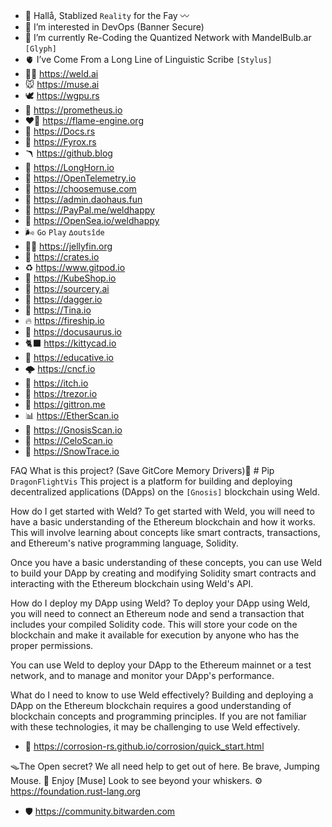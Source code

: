 - 🌊 Hallå, Stablized `Reality` for the Fay 〰️ 
- 🍢 I’m interested in DevOps (Banner Secure)
- 🍃 I’m currently Re-Coding the Quantized Network with MandelBulb.ar `[Glyph]`
- 🫀 I’ve Come From a Long Line of Linguistic Scribe `[Stylus]`
- 🧑‍🏭 https://weld.ai
- 🐭 https://muse.ai
- 🕊️ https://wgpu.rs
- 🗽 https://prometheus.io
- ❤️‍🔥 https://flame-engine.org
- 📜 https://Docs.rs
- 🦊 https://Fyrox.rs 
- 🪃 https://github.blog
- 🐃 https://LongHorn.io
- 🔭 https://OpenTelemetry.io
- 🐁 https://choosemuse.com
- 💸 https://admin.daohaus.fun
- 🐉 https://PayPal.me/weldhappy
- 🐝 https://OpenSea.io/weldhappy
- 🌬️ `Go` `Play` `∆outsîde` 
- 🧜‍♂️ https://jellyfin.org
- 🎁 https://crates.io
- ♻️ https://www.gitpod.io
- 🐾 https://KubeShop.io
- 🕍 https://sourcery.ai
- 🤺 https://dagger.io
- 🦙 https://Tina.io
- 🔥 https://fireship.io
- 🦖 https://docusaurus.io
- 🐈‍⬛ https://kittycad.io
- 🎒 https://educative.io
- 🌩️ https://cncf.io
- 📿 https://itch.io
- 🔏 https://trezor.io
- 🤖 https://gittron.me
- 📊 https://EtherScan.io
- 🦉 https://GnosisScan.io
- 🧲 https://CeloScan.io
- 🔺 https://SnowTrace.io

<!---
Weldhappy/Weldhappy is a ✨ special ✨ repository because its `README.md` (this file) appears on your GitHub profile.
You can click the Preview link to take a look at your changes.
--->
FAQ
What is this project? (Save GitCore Memory Drivers)📐 # Pip `DragonFlightVis`
This project is a platform for building and deploying decentralized applications (DApps) on the `[Gnosis]` blockchain using Weld.

How do I get started with Weld?
To get started with Weld, you will need to have a basic understanding of the Ethereum blockchain and how it works. This will involve learning about concepts like smart contracts, transactions, and Ethereum's native programming language, Solidity.

Once you have a basic understanding of these concepts, you can use Weld to build your DApp by creating and modifying Solidity smart contracts and interacting with the Ethereum blockchain using Weld's API.

How do I deploy my DApp using Weld?
To deploy your DApp using Weld, you will need to connect an Ethereum node and send a transaction that includes your compiled Solidity code. This will store your code on the blockchain and make it available for execution by anyone who has the proper permissions.

You can use Weld to deploy your DApp to the Ethereum mainnet or a test network, and to manage and monitor your DApp's performance.

What do I need to know to use Weld effectively?
Building and deploying a DApp on the Ethereum blockchain requires a good understanding of blockchain concepts and programming principles. If you are not familiar with these technologies, it may be challenging to use Weld effectively.

- 🎡 https://corrosion-rs.github.io/corrosion/quick_start.html

🪤The Open secret? We all need help to get out of here. Be brave, Jumping Mouse. 🦁 Enjoy [Muse]
Look to see beyond your whiskers. ⚙️ https://foundation.rust-lang.org
- 🛡️ https://community.bitwarden.com
